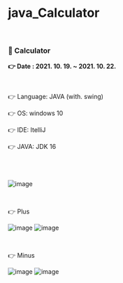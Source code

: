 # java_Calculator
<br>
<h3> 💜 Calculator</h3>
<p> <b> 👉 Date : 2021. 10. 19. ~ 2021. 10. 22. </b> </p>
<br>
<p> 👉 Language: JAVA (with. swing) </p>
<p> 👉 OS: windows 10 </p>
<p> 👉 IDE: ItelliJ </p>
<p> 👉 JAVA: JDK 16 </p>
<br>
<br>

![image](https://user-images.githubusercontent.com/90188412/152693943-191fb197-e5a9-4a2a-a43e-2e3504c359e5.png)

<br>
<p> 👉 Plus </p>

![image](https://user-images.githubusercontent.com/90188412/152694366-11daed73-a257-4c71-b47c-a1864b81f3e9.png)
![image](https://user-images.githubusercontent.com/90188412/152694381-54cda9e7-9d36-4fea-a5df-221e5bd86d1a.png)

<br>
<p> 👉 Minus </p>

![image](https://user-images.githubusercontent.com/90188412/152694392-cb81c79d-f4cc-4264-8ebf-72c77cc8713b.png)
![image](https://user-images.githubusercontent.com/90188412/152694399-d494fc66-a359-41f6-94d9-66c332ea4260.png)
